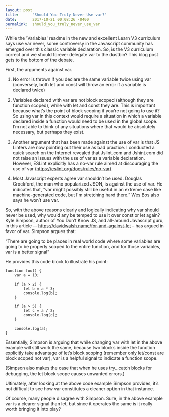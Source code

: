 ```yaml
---
layout: post
title:      "Should You Truly Never Use var?"
date:       2017-10-21 00:08:26 -0400
permalink:  should_you_truly_never_use_var
---
```



While the 'Variables' readme in the new and excellent Learn V3 curriculum says use var never, some controversy in the Javascript community has emerged over this classic variable declaration. So, is the V3 curriculum correct and we should forever delegate var to the dustbin? This blog post gets to the bottom of the debate.

First, the arguments against var. 

1. No error is thrown if you declare the same variable twice using var (conversely, both let and const will throw an error if a variable is declared twice)

2. Variables declared with var are not block scoped (although they are function scoped), while with let and const they are. This is important because what’s the point of block scoping if you’re not going to use it? So using var in this context would require a situation in which a variable declared inside a function would need to be used in the global scope. I’m not able to think of any situations where that would be absolutely necessary, but perhaps they exist. 

3. Another argument that has been made against the use of var is that JS Linters are now pointing out their use as bad practice. I conducted a quick search on the Internet revealed that Jslint.com and Jshint.com did not raise an issues with the use of var as a variable declaration. However, ESLint explicitly has a no-var rule aimed at discouraging the use of var (https://eslint.org/docs/rules/no-var). 

4. Most Javascript experts agree var shouldn’t be used. Douglas Crockford, the man who popularized JSON, is against the use of var. He indicates that, “var might possibly still be useful in an extreme case like machine-generated code, but I'm stretching hard there.” Wes Bos also says he won’t use var. 

So, with the above reasons clearly and logically indicating why var should never be used, why would any be temped to use it over const or let again? Kyle Simpson, author of You Don’t Know JS, and all-around Javascript guru, in this article -- https://davidwalsh.name/for-and-against-let – has argued in favor of var. Simpson argues that: 

“There are going to be places in real world code where some variables are going to be properly scoped to the entire function, and for those variables, var is a better signal” 

He provides this code block to illustrate his point:

```
function foo() {
    var a = 10;

    if (a > 2) {
        let b = a * 3;
        console.log(b);
    }

    if (a > 5) {
        let c = a / 2;
        console.log(c);
    }

    console.log(a);
}
```

Essentially, Simpson is arguing that while changing var with let in the above example will still work the same, because two blocks inside the function explicitly take advantage of let’s block scoping (remember only let/const are block scoped not var), var is a helpful signal to indicate a function scope.
 
(Simpson also makes the case that when he uses try…catch blocks for debugging, the let block scope causes unwanted errors.)

Ultimately, after looking at the above code example Simpson provides, it’s not difficult to see how var constitutes a cleaner option in that instance. 

Of course, many people disagree with Simpson. Sure, in the above example var is a clearer signal than let, but since it operates the same is it really worth bringing it into play? 
